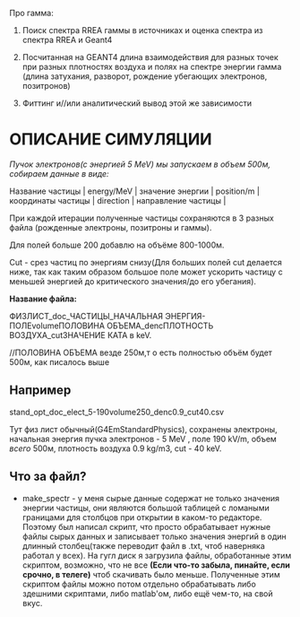 
Про гамма:

1. Поиск спектра RREA гаммы в источниках и оценка спектра из спектра RREA и Geant4 

2. Посчитанная на GEANT4 длина взаимодействия для разных точек при разных плотностях воздуха и полях на спектре энергии гамма (длина затухания, разворот, рождение убегающих электронов, позитронов) 

3. Фиттинг и//или аналитический вывод этой же зависимости 







# ОПИСАНИЕ СИМУЛЯЦИИ

*Пучок электронов(с энергией 5 MeV) мы запускаем в объем 500м, собираем данные в виде:*

Название частицы | energy/MeV | значение энергии | position/m | координаты частицы | direction | направление частицы |

При каждой итерации полученные частицы сохраняются в 3 разных файла (рожденные электроны, позитроны и гаммы).  

Для полей больше 200 добавлю на объёме 800-1000м.

Cut - срез частиц по энергиям снизу(Для больших полей cut делается ниже, так как таким образом большое поле может ускорить частицу с меньшей энергией до критического значения/до его убегания).

**Название файла:**

ФИЗЛИСТ_doc_ЧАСТИЦЫ_НАЧАЛЬНАЯ ЭНЕРГИЯ-ПОЛЕvolumeПОЛОВИНА ОБЪЕМА_dencПЛОТНОСТЬ ВОЗДУХА_cutЗНАЧЕНИЕ КАТА в keV. 

//ПОЛОВИНА ОБЪЕМА везде 250м,т о есть полностью объём будет 500м, как писалось выше

## **Например**


stand_opt_doc_elect_5-190volume250_denc0.9_cut40.csv 

Тут физ лист обычный(G4EmStandardPhysics), сохранены электроны, начальная энергия пучка электронов - 5 MeV , поле 190 kV/m, объем *всего* 500м, плотность воздуха 0.9 kg/m3, cut - 40 keV.


## Что за файл?

- make_spectr - у меня сырые данные содержат не только значения энергии частицы, они являются большой таблицей с ломаными границами для столбцов при открытии в каком-то редакторе.  Поэтому был написал скрипт, что просто обрабатывает нужные файлы сырых данных и записывает только значения энергий в один длинный столбец(также переводит файл в .txt, чтоб наверняка работал у всех). На гугл диск я загрузила файлы, обработанные этим скриптом, возможно, что не все **(Если что-то забыла, пинайте,  если срочно, в телеге)** чтоб скачивать было меньше.   Полученные этим скриптом файлы можно потом отдельно обрабатывать либо здешними скриптами, либо matlab'ом, либо ещё чем-то, на свой вкус. 

